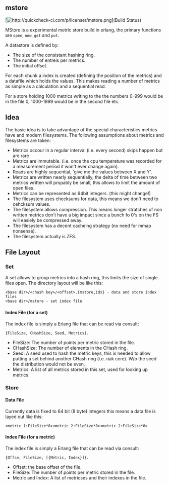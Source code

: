 ## mstore

[![http://quickcheck-ci.com/p/licenser/mstore.png](Build Status)](http://quickcheck-ci.com/p/licenser/mstore)

MStore is a experimental metric store build in erlang, the primary functions are `open`, `new`, `get` and `put`.

A datastore is defined by:
 * The size of the consistant hashing ring.
 * The number of entreis per metrics.
 * The initial offset.

For each chunk a index is created (defining the position of the metrics) and a datafile which holds the values. This makes reading a number of metrics as simple as a calculation and a sequential read.

For a store holding 1000 metrics writing to the the numbers 0-999 would be in the file 0, 1000-1999 would be in the second file etc.


## Idea

The basic idea is to take advantage of the special characteristics metrics have and modern filesystems. The following assumptions about metrics and filesystems are taken:

* Metrics occour in a regular interval (i.e. every second) skips happen but are rare
* Metrics are immutable. (i.e. once the cpu temperature was recorded for a measurement period it won't ever change again).
* Reads are highly sequential, 'give me the values between X and Y'.
* Metrics are written nearly sequentially, the delta of time between two metrics written will propably be small, this allows to limit the amount of open files.
* Metrics can be represented as 64bit integers. (this might change!)
* The filesystem uses checksums for data, this means we don't need to cehcksum values.
* The filesystem allows compression. This means longer stratches of non written metrics don't have a big impact since a bunch fo 0's on the FS will easiely be compressed away.
* The filesystem has a decent cacheing strategy (no need for mmap nonsense).
* The filesystem actually is ZFS.

## File Layout

### Set

A set allows to group metrics into a hash ring, this limits the size of single files open. The directory layout will be like this:

```
<base dir>/<chash key>/<offset>.{mstore,idx} - data and store index files
<base dir>/mstore - set index file
```

#### Index File (for a set)

The index file is simply a Erlang file that can be read via consult:

```
{FileSize, CHashSize, Seed, Metrics}.
```
* FileSize: The number of points per metric stored in the file.
* CHashSize: The number of elements in the CHash ring.
* Seed: A seed used to hash the metric keys, this is needed to allow putting a set behind another CHash ring (i.e. riak core). W/o the seed the distribution would not be even.
* Metrics: A list of all metrics stored in this set, used for looking up metrics.

### Store
#### Data File

Currently data is fixed to 64 bit (8 byte) integers this means a data file is layed out like this:

```
<metric 1:FileSize*8><metric 2:FileSize*8><metric 2:FileSize*8>
```

#### Index File (for a metric)

The index file is simply a Erlang file that can be read via consult:
```
{Offse, FileSize, [{Metric, Index}]}.
```

* Offset: the base offset of the file.
* FileSize: The number of points per metric stored in the file.
* Metric and Index: A list of metricses and their indexes in the file.
